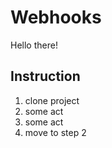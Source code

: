 # Webhooks

Hello there!

Instruction
---
1. clone project
2. some act
3. some act
4. move to step 2